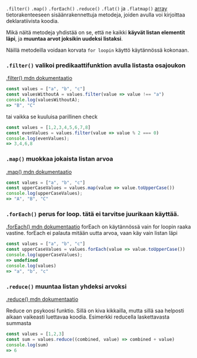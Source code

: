 `.filter()` `.map()` `.forEach()` `.reduce()` `.flat()` ja `.flatmap()` [array](https://developer.mozilla.org/en-US/docs/Web/JavaScript/Reference/Global_Objects/Array) tietorakenteeseen sisäänrakennettuja metodeja, joiden avulla voi kirjoittaa deklaratiivista koodia.

Mikä näitä metodeja yhdistää on se, että ne kaikki **käyvät listan elementit läpi**, ja **muuntaa arvot joksikin uudeksi listaksi**.

Näillä metodeilla voidaan korvata `for loopin` käyttö käytännössä kokonaan.

### `.filter()` valikoi predikaattifunktion avulla listasta osajoukon

[.filter() mdn dokumentaatio](https://developer.mozilla.org/en-US/docs/Web/JavaScript/Reference/Global_Objects/Array/filter)

```js
const values = ["a", "b", "c"]
const valuesWithoutA = values.filter(value => value !== "a")
console.log(valuesWithoutA);
=> "B", "C"
```

tai vaikka se kuuluisa parillinen check

```js
const values = [1,2,3,4,5,6,7,8]
const evenValues = values.filter(value => value % 2 === 0)
console.log(evenValues);
=> 3,4,6,8
```

### `.map()` muokkaa jokaista listan arvoa

[.map() mdn dokumentaatio](https://developer.mozilla.org/en-US/docs/Web/JavaScript/Reference/Global_Objects/Array/map)

```js
const values = ["a", "b", "c"]
const upperCaseValues = values.map(value => value.toUpperCase())
console.log(upperCaseValues);
=> "A", "B", "C"
```

### `.forEach()` perus for loop. tätä ei tarvitse juurikaan käyttää.

[.forEach() mdn dokumentaatio](https://developer.mozilla.org/en-US/docs/Web/JavaScript/Reference/Global_Objects/Array/forEach)
forEach on käytännössä vain for loopin raaka vastine. forEach ei palauta mitään uutta arvoa, vaan käy vain listan läpi

```js
const values = ["a", "b", "c"]
const upperCaseValues = values.forEach(value => value.toUpperCase())
console.log(upperCaseValues);
=> undefined
console.log(values)
=> "a", "b", "c"
```

### `.reduce()` muuntaa listan yhdeksi arvoksi

[.reduce() mdn dokumentaatio](https://developer.mozilla.org/en-US/docs/Web/JavaScript/Reference/Global_Objects/Array/reduce)

Reduce on psykoosi funktio. Sillä on kiva kikkailla, mutta sillä saa helposti aikaan vaikeasti luettavaa koodia.
Esimerkki reducella laskettavasta summasta

```js
const values = [1,2,3]
const sum = values.reduce((combined, value) => combined + value)
console.log(sum)
=> 6
```
